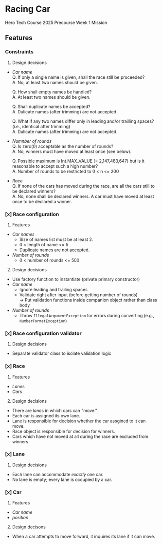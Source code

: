 # Racing Car

Hero Tech Course 2025 Precourse Week 1 Mission

## Features

### Constraints

1. Design decisions
  * *Car name*<br>
    Q. If only a single name is given, shall the race still be proceeded?<br>
    A. No, at least two names should be given.<br>

    Q. How shall empty names be handled?<br>
    A. At least two names should be given.<br>

    Q. Shall duplicate names be accepted?<br>
    A. Dulicate names (after trimming) are not accepted.<br>
    
    Q. What if any two names differ only in leading and/or trailling spaces? (i.e., identical after trimming)<br>
    A. Dulicate names (after trimming) are not accepted.<br>
  
  * *Numnber of rounds*<br>
    Q. Is zero(0) acceptable as the number of rounds?<br>
    A. No, winners must have moved at least once (see below).<br>
    
    Q. Possible maximum is Int.MAX_VALUE (= 2,147,483,647) but is it reasonable to accept such a high number?<br>
    A. Number of rounds to be restricted to 0 < n <= 200<br>
  
  * *Race*<br>
    Q. If none of the cars has moved during the race, are all the cars still to be declared winners?<br>
    A. No, none shall be declared winners. A car must have moved at least once to be declared a winner.<br>

### [x] Race configuration

1. Features
  * *Car names*
    - Size of names list must be at least 2.
    - 0 < length of name <= 5
    - Duplicate names are not accepted.
  * *Number of rounds*
    - 0 < number of rounds <= 500

2. Design decisions
  * Use factory function to instantiate (private primary constructor)
  * *Car name*
    - Ignore leading and trailing spaces
    - Validate right after input (before getting number of rounds)<br>
      &rarr; Put validation functions inside companion object rather than class body
  * *Number of rounds*
    - Throw `IllegalArgumentException` for errors during converting (e.g., `NumberFormatException`)

### [x] Race configuration validator

1. Design decisions
  * Separate validator class to isolate validation logic

### [x] Race

1. Features
  * *Lane*s
  * *Car*s

2. Design decisions
  * There are *lane*s in which cars can "move."
  * Each car is assigned its own lane.
  * Lane is responsible for decision whether the car assgined to it can move.
  * Race object is responsible for decision for winners.
  * Cars which have not moved at all during the race are excluded from winners.

### [x] Lane

1. Design decisions
  * Each lane can accommodate *exactly* one car.
  * No lane is empty; every lane is occupied by a car.

### [x] Car

1. Features
  * *Car name*
  * *position*

2. Design decisons
  * When a car attempts to move forward, it inquires its lane if it can move.
